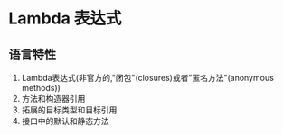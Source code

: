 # Lambda 表达式

## 语言特性

1. Lambda表达式(非官方的,"闭包"(closures)或者"匿名方法"(anonymous methods))
2. 方法和构造器引用
3. 拓展的目标类型和目标引用
4. 接口中的默认和静态方法